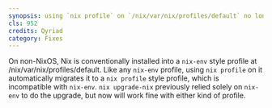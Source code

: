 ```yaml
---
synopsis: using `nix profile` on `/nix/var/nix/profiles/default` no longer breaks `nix upgrade-nix`
cls: 952
credits: Qyriad
category: Fixes
---
```


On non-NixOS, Nix is conventionally installed into a `nix-env` style profile at /nix/var/nix/profiles/default.
Like any `nix-env` profile, using `nix profile` on it automatically migrates it to a `nix profile` style profile, which is incompatible with `nix-env`.
`nix upgrade-nix` previously relied solely on `nix-env` to do the upgrade, but now will work fine with either kind of profile.

